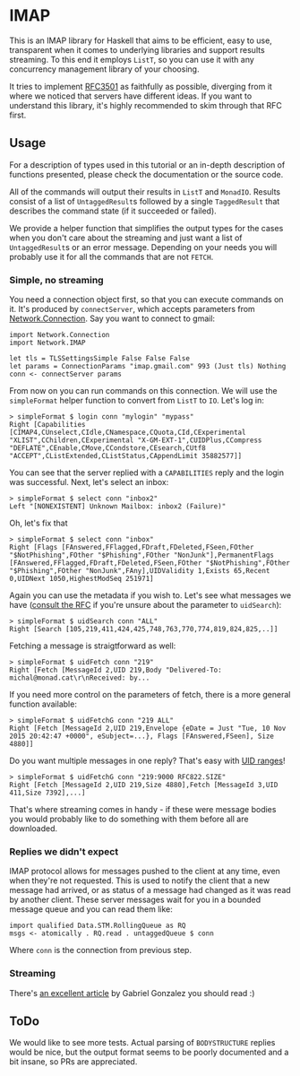 # IMAP

This is an IMAP library for Haskell that aims to be efficient, easy to use, transparent when it comes to underlying libraries and support results streaming. To this end it employs `ListT`, so you can use it with any concurrency management library of your choosing.

It tries to implement [RFC3501](https://tools.ietf.org/html/rfc3501) as faithfully as possible, diverging from it where we noticed that servers have different ideas. If you want to understand this library, it's highly recommended to skim through that RFC first.

## Usage

For a description of types used in this tutorial or an in-depth description of functions presented, please check the documentation or the source code.

All of the commands will output their results in `ListT` and `MonadIO`. Results consist of a list of `UntaggedResult`s followed by a single `TaggedResult` that describes the command state (if it succeeded or failed).

We provide a helper function that simplifies the output types for the cases when you don't care about the streaming and just want a list of `UntaggedResult`s or an error message. Depending on your needs you will probably use it for all the commands that are not `FETCH`.

### Simple, no streaming

You need a connection object first, so that you can execute commands on it. It's produced by `connectServer`, which accepts parameters from [Network.Connection](https://hackage.haskell.org/package/connection-0.2.5/docs/Network-Connection.html#t:Connection). Say you want to connect to gmail:

    import Network.Connection
    import Network.IMAP

    let tls = TLSSettingsSimple False False False
    let params = ConnectionParams "imap.gmail.com" 993 (Just tls) Nothing
    conn <- connectServer params

From now on you can run commands on this connection. We will use the `simpleFormat` helper function to convert from `ListT` to `IO`. Let's log in:

    > simpleFormat $ login conn "mylogin" "mypass"
    Right [Capabilities [CIMAP4,CUnselect,CIdle,CNamespace,CQuota,CId,CExperimental "XLIST",CChildren,CExperimental "X-GM-EXT-1",CUIDPlus,CCompress "DEFLATE",CEnable,CMove,CCondstore,CEsearch,CUtf8 "ACCEPT",CListExtended,CListStatus,CAppendLimit 35882577]]

You can see that the server replied with a `CAPABILITIES` reply and the login was successful. Next, let's select an inbox:

    > simpleFormat $ select conn "inbox2"
    Left "[NONEXISTENT] Unknown Mailbox: inbox2 (Failure)"

Oh, let's fix that

    > simpleFormat $ select conn "inbox"
    Right [Flags [FAnswered,FFlagged,FDraft,FDeleted,FSeen,FOther "$NotPhishing",FOther "$Phishing",FOther "NonJunk"],PermanentFlags [FAnswered,FFlagged,FDraft,FDeleted,FSeen,FOther "$NotPhishing",FOther "$Phishing",FOther "NonJunk",FAny],UIDValidity 1,Exists 65,Recent 0,UIDNext 1050,HighestModSeq 251971]

Again you can use the metadata if you wish to. Let's see what messages we have ([consult the RFC](https://tools.ietf.org/html/rfc3501#section-6.4.4) if you're unsure about the parameter to `uidSearch`):

    > simpleFormat $ uidSearch conn "ALL"
    Right [Search [105,219,411,424,425,748,763,770,774,819,824,825,..]]

Fetching a message is straigtforward as well:

    > simpleFormat $ uidFetch conn "219"
    Right [Fetch [MessageId 2,UID 219,Body "Delivered-To: michal@monad.cat\r\nReceived: by...

If you need more control on the parameters of fetch, there is a more general function available:

    > simpleFormat $ uidFetchG conn "219 ALL"
    Right [Fetch [MessageId 2,UID 219,Envelope {eDate = Just "Tue, 10 Nov 2015 20:42:47 +0000", eSubject=...}, Flags [FAnswered,FSeen], Size 4880]]


Do you want multiple messages in one reply? That's easy with [UID ranges](https://tools.ietf.org/html/rfc3501#section-6.4.8)!

    > simpleFormat $ uidFetchG conn "219:9000 RFC822.SIZE"
    Right [Fetch [MessageId 2,UID 219,Size 4880],Fetch [MessageId 3,UID 411,Size 7392],...]

That's where streaming comes in handy - if these were message bodies you would probably like to do something with them before all are downloaded.

### Replies we didn't expect

IMAP protocol allows for messages pushed to the client at any time, even when they're not requested. This is used to notify the client that a new message had arrived, or as status of a message had changed as it was read by another client. These server messages wait for you in a bounded message queue and you can read them like:

    import qualified Data.STM.RollingQueue as RQ
    msgs <- atomically . RQ.read . untaggedQueue $ conn

Where `conn` is the connection from previous step.

### Streaming

There's [an excellent article](http://www.haskellforall.com/2014/11/how-to-build-library-agnostic-streaming.html) by Gabriel Gonzalez you should read :)

## ToDo

We would like to see more tests. Actual parsing of `BODYSTRUCTURE` replies would be nice, but the output format seems to be poorly documented and a bit insane, so PRs are appreciated.
